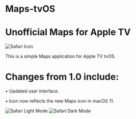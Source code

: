 # Maps-tvOS
<h1>Unofficial Maps for Apple TV</h1>
                                                                                         
<img src="https://github.com/LisaGuide/Apple-TV-tvOS-Safari/blob/master/Icon.png" alt="Safari Icon">
<p></p>
<p></p>
<p></p>
<p></p>
This is a simple Maps application for Apple TV tvOS.

<p></p>
<p></p>
<p></p>
<p></p>
<p></p>
<p></p>
<h1>Changes from 1.0 include:</h1>
<p>
• Updated user interface.
</p>
<p>
• Icon now reflects the new Maps icon in macOS 11.
</p>

<p></p>


<img src="https://github.com/LisaGuide/Apple-TV-tvOS-Safari/blob/master/Light.png" alt="Safari Light Mode">
<img src="https://github.com/LisaGuide/Apple-TV-tvOS-Safari/blob/master/Dark.png" alt="Safari Dark Mode">
